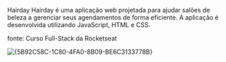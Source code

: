 Hairday
Hairday é uma aplicação web projetada para ajudar salões de beleza a gerenciar seus agendamentos de forma eficiente.
A aplicação é desenvolvida utilizando JavaScript, HTML e CSS.

fonte: Curso Full-Stack da Rocketseat

![{5B92C58C-1C80-4FA0-8B09-BE6C3133778B}](https://github.com/user-attachments/assets/64616d06-417f-4e79-9b82-ce0f8475b9a6)
